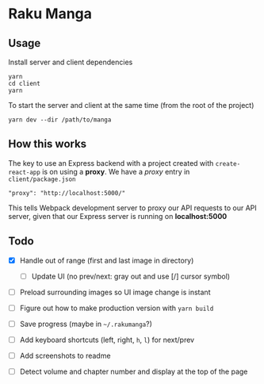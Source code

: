 # Raku Manga

## Usage

Install server and client dependencies

```
yarn
cd client
yarn
```

To start the server and client at the same time (from the root of the project)

```
yarn dev --dir /path/to/manga
```

## How this works

The key to use an Express backend with a project created with `create-react-app` is on using a **proxy**. We have a _proxy_ entry in `client/package.json`

```
"proxy": "http://localhost:5000/"
```

This tells Webpack development server to proxy our API requests to our API server, given that our Express server is running on **localhost:5000**

## Todo

- [x] Handle out of range (first and last image in directory)
    - [ ] Update UI (no prev/next: gray out and use [/] cursor symbol)
- [ ] Preload surrounding images so UI image change is instant
- [ ] Figure out how to make production version with `yarn build`
- [ ] Save progress (maybe in `~/.rakumanga`?)
- [ ] Add keyboard shortcuts (left, right, `h`, `l`) for next/prev
- [ ] Add screenshots to readme
- [ ] Detect volume and chapter number and display at the top of the page

